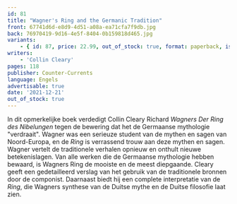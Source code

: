 ```yaml
---
id: 81
title: "Wagner's Ring and the Germanic Tradition"
front: 67741d6d-e8d9-4d51-a08a-ea71cfa7f9db.jpg
back: 76970419-9d16-4e5f-8404-0b159818d465.jpg
variants:
    - { id: 87, price: 22.99, out_of_stock: true, format: paperback, isbn: 978-1-642641-01-1 }
writers:
    - 'Collin Cleary'
pages: 118
publisher: Counter-Currents
language: Engels
advertisable: true
date: '2021-12-21'
out_of_stock: true
---
```


In dit opmerkelijke boek verdedigt Collin Cleary Richard *Wagners Der Ring des Nibelungen* tegen de bewering dat het de Germaanse mythologie "verdraait". Wagner was een serieuze student van de mythen en sagen van Noord-Europa, en de *Ring* is verrassend trouw aan deze mythen en sagen. Wagner vertelt de traditionele verhalen opnieuw en onthult nieuwe betekenislagen. Van alle werken die de Germaanse mythologie hebben bewaard, is Wagners Ring de mooiste en de meest diepgaande. Cleary geeft een gedetailleerd verslag van het gebruik van de traditionele bronnen door de componist. Daarnaast biedt hij een complete interpretatie van de *Ring*, die Wagners synthese van de Duitse mythe en de Duitse filosofie laat zien.
